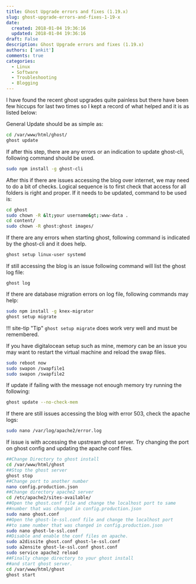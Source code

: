 ```yaml
---
title: Ghost Upgrade errors and fixes (1.19.x)
slug: ghost-upgrade-errors-and-fixes-1-19-x
date: 
  created: 2018-01-04 19:36:16
  updated: 2018-01-04 19:36:16
draft: False
description: Ghost Upgrade errors and fixes (1.19.x)
authors: ['ankit']
comments: true
categories:
  - Linux
  - Software
  - Troubleshooting
  - Blogging
---
```


I have found the recent ghost upgrades quite painless but there have been few hiccups for last two times so I kept a record of what helped and it is as listed below:

General Update should be as simple as:

<!-- more -->

```bash linenums="1"
cd /var/www/html/ghost/
ghost update
```
If after this step, there are any errors or an indication to update ghost-cli, following command should be used.

```bash
sudo npm install -g ghost-cli
```
After this if there are issues accessing the blog over internet, we may need to do a bit of checks. Logical sequence is to first check that access for all folders is right and proper. If it needs to be updated, command to be used is:

```bash linenums="1"
cd ghost
sudo chown -R &lt;your username&gt;:www-data .
cd content/
sudo chown -R ghost:ghost images/
```
If there are any errors when starting ghost, following command is indicated by the ghost-cli and it does help.

```bash
ghost setup linux-user systemd
```
If still accessing the blog is an issue following command will list the ghost log file:

`ghost log`

If there are database migration errors on log file, following commands may help:

```bash linenums="1"
sudo npm install -g knex-migrator
ghost setup migrate
```
!!! site-tip "Tip"
    `ghost setup migrate` does work very well and must be remembered.

If you have digitalocean setup such as mine, memory can be an issue you may want to restart the virtual machine and reload the swap files.

```bash linenums="1"
sudo reboot now
sudo swapon /swapfile1
sudo swapon /swapfile2
```

If update if failing with the message not enough memory try running the following:

```bash
ghost update --no-check-mem
```

If there are still issues accessing the blog with error 503, check the apache logs:

```bash
sudo nano /var/log/apache2/error.log
```

If issue is with accessing the upstream ghost server. Try changing the port on ghost config and updating the apache conf files.

```bash linenums="1"
##Change Directory to ghost install
cd /var/www/html/ghost
##Stop the ghost server
ghost stop
##Change port to another number
nano config.production.json
##Change directory apache2 server
cd /etc/apache2/sites-available/
##Open the ghost.conf file and change the localhost port to same 
##number that was changed in config.production.json
sudo nano ghost.conf
##Open the ghost-le-ssl.conf file and change the localhost port 
##to same number that was changed in config.production.json
sudo nano ghost-le-ssl.conf
##Disable and enable the conf files on apache.
sudo a2dissite ghost.conf ghost-le-ssl.conf
sudo a2ensite ghost-le-ssl.conf ghost.conf 
sudo service apache2 reload 
##Finally change directory to your ghost install 
##and start ghost server.
cd /var/www/html/ghost
ghost start
```
